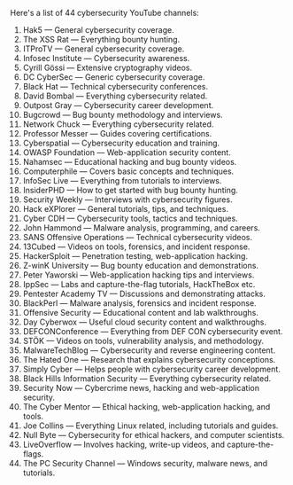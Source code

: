 Here's a list of 44 cybersecurity YouTube channels: 
1. Hak5 — General cybersecurity coverage. 
2. The XSS Rat — Everything bounty hunting. 
3. ITProTV — General cybersecurity coverage. 
4. Infosec Institute — Cybersecurity awareness. 
5. Cyrill Gössi — Extensive cryptography videos. 
6. DC CyberSec — Generic cybersecurity coverage. 
7. Black Hat — Technical cybersecurity conferences. 
8. David Bombal — Everything cybersecurity related. 
9. Outpost Gray — Cybersecurity career development. 
10. Bugcrowd — Bug bounty methodology and interviews. 
11. Network Chuck — Everything cybersecurity related. 
12. Professor Messer — Guides covering certifications. 
13. Cyberspatial — Cybersecurity education and training. 
14. OWASP Foundation — Web-application security content. 
15. Nahamsec — Educational hacking and bug bounty videos. 
16. Computerphile — Covers basic concepts and techniques. 
17. InfoSec Live — Everything from tutorials to interviews. 
18. InsiderPHD — How to get started with bug bounty hunting. 
19. Security Weekly — Interviews with cybersecurity figures. 
20. Hack eXPlorer — General tutorials, tips, and techniques. 
21. Cyber CDH — Cybersecurity tools, tactics and techniques. 
22. John Hammond — Malware analysis, programming, and careers. 
23. SANS Offensive Operations — Technical cybersecurity videos. 
24. 13Cubed — Videos on tools, forensics, and incident response. 
25. HackerSploit — Penetration testing, web-application hacking. 
26. Z-winK University — Bug bounty education and demonstrations. 
27. Peter Yaworski — Web-application hacking tips and interviews. 
28. IppSec — Labs and capture-the-flag tutorials, HackTheBox etc. 
29. Pentester Academy TV — Discussions and demonstrating attacks. 
30. BlackPerl — Malware analysis, forensics and incident response. 
31. Offensive Security — Educational content and lab walkthroughs. 
32. Day Cyberwox — Useful cloud security content and walkthroughs. 
33. DEFCONConference — Everything from DEF CON cybersecurity event. 
34. STÖK — Videos on tools, vulnerability analysis, and methodology. 
35. MalwareTechBlog — Cybersecurity and reverse engineering content. 
36. The Hated One — Research that explains cybersecurity conceptions. 
37. Simply Cyber — Helps people with cybersecurity career development. 
38. Black Hills Information Security — Everything cybersecurity related. 
39. Security Now — Cybercrime news, hacking and web-application security. 
40. The Cyber Mentor — Ethical hacking, web-application hacking, and tools. 
41. Joe Collins — Everything Linux related, including tutorials and guides. 
42. Null Byte — Cybersecurity for ethical hackers, and computer scientists. 
43. LiveOverflow — Involves hacking, write-up videos, and capture-the-flags. 
44. The PC Security Channel — Windows security, malware news, and tutorials.